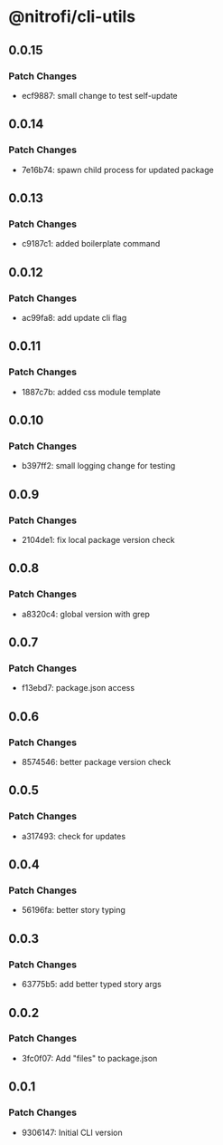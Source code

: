 # @nitrofi/cli-utils

## 0.0.15

### Patch Changes

- ecf9887: small change to test self-update

## 0.0.14

### Patch Changes

- 7e16b74: spawn child process for updated package

## 0.0.13

### Patch Changes

- c9187c1: added boilerplate command

## 0.0.12

### Patch Changes

- ac99fa8: add update cli flag

## 0.0.11

### Patch Changes

- 1887c7b: added css module template

## 0.0.10

### Patch Changes

- b397ff2: small logging change for testing

## 0.0.9

### Patch Changes

- 2104de1: fix local package version check

## 0.0.8

### Patch Changes

- a8320c4: global version with grep

## 0.0.7

### Patch Changes

- f13ebd7: package.json access

## 0.0.6

### Patch Changes

- 8574546: better package version check

## 0.0.5

### Patch Changes

- a317493: check for updates

## 0.0.4

### Patch Changes

- 56196fa: better story typing

## 0.0.3

### Patch Changes

- 63775b5: add better typed story args

## 0.0.2

### Patch Changes

- 3fc0f07: Add "files" to package.json

## 0.0.1

### Patch Changes

- 9306147: Initial CLI version

